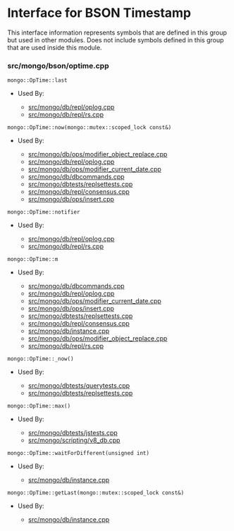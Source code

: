 
# Interface for BSON Timestamp
This interface information represents symbols that are defined in this group but used in other modules.  Does not include symbols defined in this group that are used inside this module.

### src/mongo/bson/optime.cpp

<div></div>

    mongo::OpTime::last

- Used By:

    - [src/mongo/db/repl/oplog.cpp](../../../../replication/data\_sync)
    - [src/mongo/db/repl/rs.cpp](../../../../replication/replica\_set\_state)

<div></div>

    mongo::OpTime::now(mongo::mutex::scoped_lock const&)

- Used By:

    - [src/mongo/db/ops/modifier\_object\_replace.cpp](../../../../core\_query\_system/update\_system)
    - [src/mongo/db/repl/oplog.cpp](../../../../replication/data\_sync)
    - [src/mongo/db/ops/modifier\_current\_date.cpp](../../../../core\_query\_system/update\_system)
    - [src/mongo/db/dbcommands.cpp](../../../../query\_and\_operation\_handling/database\_commands)
    - [src/mongo/dbtests/replsettests.cpp](../../../../tests/unit\_tests)
    - [src/mongo/db/repl/consensus.cpp](../../../../replication/consensus)
    - [src/mongo/db/ops/insert.cpp](../../../../core\_query\_system/insert\_operations)

<div></div>

    mongo::OpTime::notifier

- Used By:

    - [src/mongo/db/repl/oplog.cpp](../../../../replication/data\_sync)
    - [src/mongo/db/repl/rs.cpp](../../../../replication/replica\_set\_state)

<div></div>

    mongo::OpTime::m

- Used By:

    - [src/mongo/db/dbcommands.cpp](../../../../query\_and\_operation\_handling/database\_commands)
    - [src/mongo/db/repl/oplog.cpp](../../../../replication/data\_sync)
    - [src/mongo/db/ops/modifier\_current\_date.cpp](../../../../core\_query\_system/update\_system)
    - [src/mongo/db/ops/insert.cpp](../../../../core\_query\_system/insert\_operations)
    - [src/mongo/dbtests/replsettests.cpp](../../../../tests/unit\_tests)
    - [src/mongo/db/repl/consensus.cpp](../../../../replication/consensus)
    - [src/mongo/db/instance.cpp](../../../../storage/storage\_layer\_structure)
    - [src/mongo/db/ops/modifier\_object\_replace.cpp](../../../../core\_query\_system/update\_system)
    - [src/mongo/db/repl/rs.cpp](../../../../replication/replica\_set\_state)

<div></div>

    mongo::OpTime::_now()

- Used By:

    - [src/mongo/dbtests/querytests.cpp](../../../../tests/unit\_tests)
    - [src/mongo/dbtests/replsettests.cpp](../../../../tests/unit\_tests)

<div></div>

    mongo::OpTime::max()

- Used By:

    - [src/mongo/dbtests/jstests.cpp](../../../../tests/unit\_tests)
    - [src/mongo/scripting/v8\_db.cpp](../../../../javascript/javascript\_libraries)

<div></div>

    mongo::OpTime::waitForDifferent(unsigned int)

- Used By:

    - [src/mongo/db/instance.cpp](../../../../storage/storage\_layer\_structure)

<div></div>

    mongo::OpTime::getLast(mongo::mutex::scoped_lock const&)

- Used By:

    - [src/mongo/db/instance.cpp](../../../../storage/storage\_layer\_structure)

